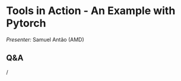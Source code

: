 # Tools in Action - An Example with Pytorch

<!-- Cannot do in full italics as the ã is misplaced which is likely an mkdocs bug. -->
*Presenter:* Samuel Antão (AMD)

<!--
<video src="https://462000265.lumidata.eu/4day-20231003/recordings/4_10_Best_Practices_GPU_Optimization.mp4" controls="controls">
</video>

-   [Slides on the web](https://462000265.lumidata.eu/4day-20231003/files/LUMI-4day-20231003-4_10_Best_Practices_GPU_Optimization.pdf)

-   Downloadable scripts as
    [bzip2-compressed tar archive](https://462000265.lumidata.eu/4day-20231003/files/LUMI-4day-20231003-4_10_scripts.tar.bz2) and 
    [uncompressed tar archive](https://462000265.lumidata.eu/4day-20231003/files/LUMI-4day-20231003-4_10_scripts.tar)

-   Slides available on LUMI as:
    -   `/appl/local/training/4day-20231003/files/LUMI-4day-20231003-4_10_Best_Practices_GPU_Optimization.pdf`
    -   `/project/project_465000524/slides/AMD/session-4-ToolsInActionPytorchExample-LUMI.pdf` (temporary, for the lifetime of the project)

-   Scripts archived on lumi as
    bzip2-compressed tar archive in `/appl/local/training/4day-20231003/files/LUMI-4day-20231003-4_10_scripts.tar.bz2` and
    uncompressed tar archive in `/appl/local/training/4day-20231003/files/LUMI-4day-20231003-4_10_scripts.tar`.

-   Video also available on LUMI as
    `/appl/local/training/4day-20231003/recordings/4_10_Best_Practices_GPU_Optimization.mp4`
-->


## Q&A

/

